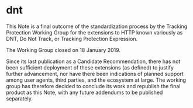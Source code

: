 # dnt

This Note is a final outcome of the standardization process by the Tracking Protection Working Group for the extensions to HTTP known variously as DNT, Do Not Track, or Tracking Protection Expression.

The Working Group closed on 18 January 2019.

Since its last publication as a Candidate Recommendation, there has not been sufficient deployment of these extensions (as defined) to justify further advancement, nor have there been indications of planned support among user agents, third parties, and the ecosystem at large. The working group has therefore decided to conclude its work and republish the final product as this Note, with any future addendums to be published separately.
